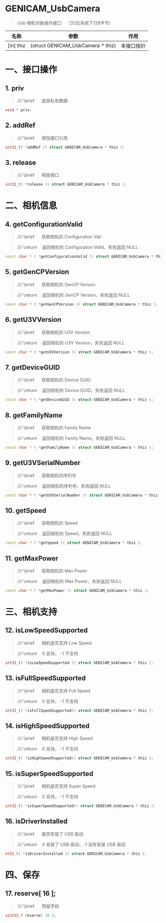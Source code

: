 # GENICAM_UsbCamera

> Usb 相机对象操作接口    （32位系统下128字节）

| 名称        | 参数                                | 作用    |
| --------- | --------------------------------- | ----- |
| [in] thiz | (struct GENICAM_UsbCamera * thiz) | 本接口指针 |

# 一、接口操作

## 1. priv

> /// \brief      底层私有数据

```cpp
void * priv;
```

## 2. addRef

> /// \brief      增加接口引用

```cpp
int32_t( *addRef )( struct GENICAM_UsbCamera * thiz );
```

## 3. release

> /// \brief      释放接口

```cpp
int32_t( *release )( struct GENICAM_UsbCamera * thiz );
```

# 二、相机信息

## 4. getConfigurationValid

> /// \brief      获取相机的 Configuration Vali

> /// \return    返回相机的 Configuration Valid，失败返回 NULL

```cpp
const char * ( *getConfigurationValid )( struct GENICAM_UsbCamera * thiz );
```

## 5. getGenCPVersion

> /// \brief      获取相机的 GenCP Version

> /// \return    返回相机的 GenCP Version，失败返回 NULL

```cpp
const char * ( *getGenCPVersion )( struct GENICAM_UsbCamera * thiz );
```

## 6. getU3VVersion

> /// \brief      获取相机的 U3V Version

> /// \return    返回相机的 U3V Version，失败返回 NULL

```cpp
const char * ( *getU3VVersion )( struct GENICAM_UsbCamera * thiz );
```

## 7. getDeviceGUID

> /// \brief      获取相机的 Device GUID

> /// \return    返回相机的 Device GUID，失败返回 NULL

```cpp
const char * ( *getDeviceGUID )( struct GENICAM_UsbCamera * thiz );
```

## 8. getFamilyName

> /// \brief      获取相机的 Family Name

> /// \return    返回相机的 Family Name，失败返回 NULL

```cpp
const char * ( *getFamilyName )( struct GENICAM_UsbCamera * thiz );
```

## 9. getU3VSerialNumber

> /// \brief      获取相机的序列号

> /// \return    返回相机的序列号，失败返回 NULL

```cpp
const char * ( *getU3VSerialNumber )( struct GENICAM_UsbCamera * thiz );
```

## 10. getSpeed

> /// \brief      获取相机的 Speed

> /// \return    返回相机的 Speed，失败返回 NULL

```cpp
const char * ( *getSpeed )( struct GENICAM_UsbCamera * thiz );
```

## 11. getMaxPower

> /// \brief      获取相机的 Max Power

> /// \return    返回相机的 Max Power，失败返回 NULL

```cpp
const char * ( *getMaxPower )( struct GENICAM_UsbCamera * thiz );
```

# 三、相机支持

## 12. isLowSpeedSupported

> /// \brief      相机是否支持 Low Speed

> /// \return    0 支持， -1 不支持

```cpp
int32_t( *isLowSpeedSupported )( struct GENICAM_UsbCamera * thiz );
```

## 13. isFullSpeedSupported

> /// \brief      相机是否支持 Full Speed

> /// \return    0 支持， -1 不支持

```cpp
int32_t( *isFullSpeedSupported)( struct GENICAM_UsbCamera * thiz );
```

## 14. isHighSpeedSupported

> /// \brief      相机是否支持 High Speed

> /// \return    0 支持， -1 不支持

```cpp
int32_t( *isHighSpeedSupported)( struct GENICAM_UsbCamera * thiz );
```

## 15. isSuperSpeedSupported

> /// \brief      相机是否支持 Super Speed

> /// \return    0 支持， -1 不支持

```cpp
int32_t( *isSuperSpeedSupported)( struct GENICAM_UsbCamera * thiz );
```

## 16. isDriverInstalled

> /// \brief      是否安装了 USB 驱动

> /// \return    0 安装了 USB 驱动，-1 没有安装 USB 驱动

```cpp
nt32_t( *isDriverInstalled )( struct GENICAM_UsbCamera * thiz );
```

# 四、保存

## 17. reserve[ 16 ];

> /// \brief      预留字段

```cpp
uint32_t reserve[ 16 ];
```
